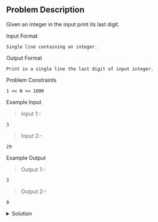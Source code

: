 ## Problem Description

Given an integer in the input print its last digit.

Input Format
```
Single line containing an integer.
```

Output Format
```
Print in a single line the last digit of input integer.
```

Problem Constraints
```
1 <= N <= 1000
```

Example Input

>Input 1:-
```
3
```

>Input 2:-
```
29
```

Example Output

>Output 1:-
```
3
```

>Output 2:-
```
9
```

<details>
  <summary>Solution</summary>
    Solution is not yet added!